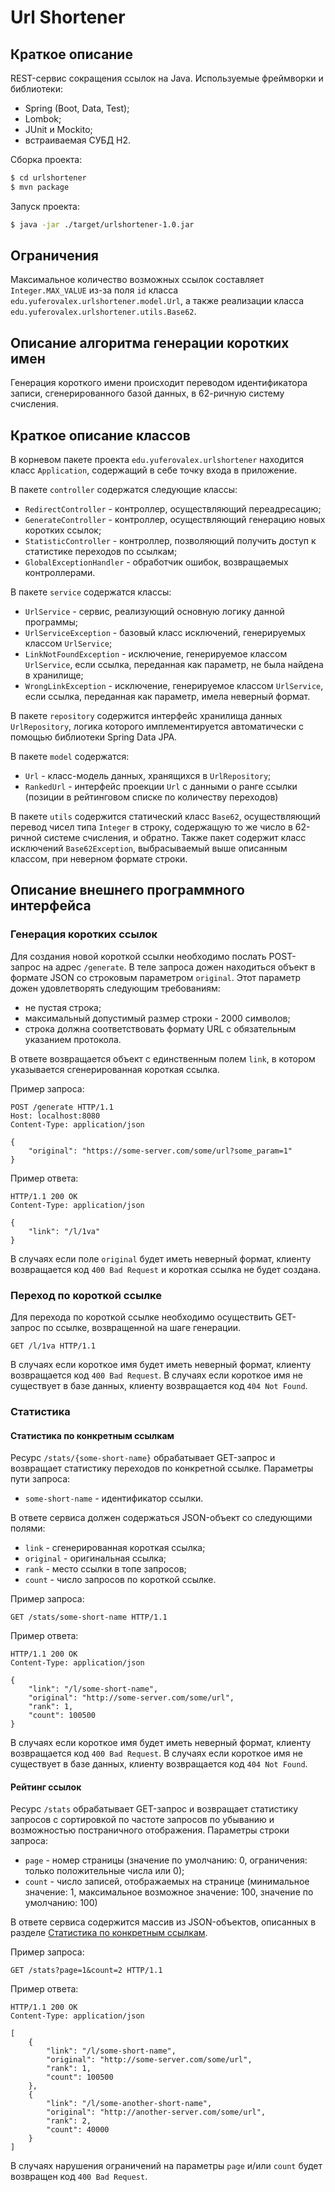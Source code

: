 Url Shortener 
=============
Краткое описание
----------------
REST-сервис сокращения ссылок на Java.
Используемые фреймворки и библиотеки:
- Spring (Boot, Data, Test);
- Lombok;
- JUnit и Mockito;
- встраиваемая СУБД H2.

Сборка проекта:
```sh
$ cd urlshortener
$ mvn package
```

Запуск проекта:
```sh
$ java -jar ./target/urlshortener-1.0.jar
```

Ограничения
-----------
Максимальное количество возможных ссылок составляет ```Integer.MAX_VALUE``` из-за поля ```id``` класса ```edu.yuferovalex.urlshortener.model.Url```, а также реализации класса ```edu.yuferovalex.urlshortener.utils.Base62```.

Описание алгоритма генерации коротких имен
------------------------------------------
Генерация короткого имени происходит переводом идентификатора записи, сгенерированного базой данных, в 62-ричную систему счисления.

Краткое описание классов 
------------------------
В корневом пакете проекта ```edu.yuferovalex.urlshortener``` находится класс ```Application```, содержащий в себе точку входа в приложение.

В пакете ```controller``` содержатся следующие классы:
- ```RedirectController``` - контроллер, осуществляющий переадресацию;
- ```GenerateController``` - контроллер, осуществляющий генерацию новых коротких ссылок;
- ```StatisticController``` - контроллер, позволяющий получить доступ к статистике переходов по ссылкам;
- ```GlobalExceptionHandler``` - обработчик ошибок, возвращаемых контроллерами.

В пакете ```service``` содержатся классы:
- ```UrlService``` - сервис, реализующий основную логику данной программы;
- ```UrlServiceException``` - базовый класс исключений, генерируемых классом ```UrlService```;
- ```LinkNotFoundException``` - исключение, генерируемое классом ```UrlService```, если ссылка, переданная как параметр, не была найдена в хранилище;
- ```WrongLinkException``` - исключение, генерируемое классом ```UrlService```, если ссылка, переданная как параметр, имела неверный формат.

В пакете ```repository``` содержится интерфейс хранилища данных ```UrlRepository```, логика которого имплементируется автоматически с помощью библиотеки Spring Data JPA.

В пакете ```model``` содержатся:
- ```Url``` - класс-модель данных, хранящихся в ```UrlRepository```;
- ```RankedUrl``` - интерфейс проекции ```Url``` с данными о ранге ссылки (позиции в рейтинговом списке по количеству переходов)

В пакете ```utils``` содержится статический класс ```Base62```, осуществляющий перевод чисел типа ```Integer``` в строку, содержащую то же число в 62-ричной системе счисления, и обратно.
Также пакет содержит класс исключений ```Base62Exception```, выбрасываемый выше описанным классом, при неверном формате строки.

Описание внешнего программного интерфейса
-----------------------------------------
### Генерация коротких ссылок
Для создания новой короткой ссылки необходимо послать POST-запрос на адрес ```/generate```. В теле запроса дожен находиться объект в формате JSON со строковым параметром ```original```. Этот параметр дожен удовлетворять следующим требованиям:
- не пустая строка;
- максимальный допустимый размер строки - 2000 символов;
- строка должна соответствовать формату URL с обязательным указанием протокола.
 
В ответе возвращается объект с единственным полем ```link```, в котором указывается сгенерированная короткая ссылка.

Пример запроса:
```http
POST /generate HTTP/1.1
Host: localhost:8080
Content-Type: application/json

{
	"original": "https://some-server.com/some/url?some_param=1"
}
```
Пример ответа:
```http
HTTP/1.1 200 OK
Content-Type: application/json

{
    "link": "/l/1va"
}
```
В случаях если поле ```original``` будет иметь неверный формат, клиенту возвращается код ```400 Bad Request``` и короткая ссылка не будет создана.

### Переход по короткой ссылке
Для перехода по короткой ссылке необходимо осуществить GET-запрос по ссылке,
возвращенной на шаге генерации.
```http
GET /l/1va HTTP/1.1
```
В случаях если короткое имя будет иметь неверный формат, клиенту возвращается код ```400 Bad Request```.
В случаях если короткое имя не существует в базе данных, клиенту возвращается код ```404 Not Found```.

### Статистика
#### <a name="stats-by-id"></a> Статистика по конкретным ссылкам
Ресурс ```/stats/{some-short-name}``` обрабатывает GET-запрос и возвращает статистику переходов по конкретной ссылке.
Параметры пути запроса:
- ```some-short-name``` - идентификатор ссылки.

В ответе сервиса должен содержаться JSON-объект со следующими полями:
- ```link``` - сгенерированная короткая ссылка;
- ```original``` - оригинальная ссылка;
- ```rank``` - место ссылки в топе запросов;
- ```count``` - число запросов по короткой ссылке.

Пример запроса:
```http
GET /stats/some-short-name HTTP/1.1
```
Пример ответа:
```http
HTTP/1.1 200 OK
Content-Type: application/json

{
    "link": "/l/some-short-name",
    "original": "http://some-server.com/some/url",
    "rank": 1,
    "count": 100500
}
```
В случаях если короткое имя будет иметь неверный формат, клиенту возвращается код ```400 Bad Request```.
В случаях если короткое имя не существует в базе данных, клиенту возвращается код ```404 Not Found```.

#### Рейтинг ссылок
Ресурс ```/stats``` обрабатывает GET-запрос и возвращает статистику запросов с сортировкой по частоте запросов по убыванию и возможностью постраничного отображения.
Параметры строки запроса:
- ```page``` - номер страницы (значение по умолчанию: 0, ограничения: только положительные числа или 0);
- ```count``` - число записей, отображаемых на странице (минимальное значение: 1, максимальное возможное значение: 100, значение по умолчанию: 100)

В ответе сервиса содержится массив из JSON-объектов, описанных в разделе [Статистика по конкретным ссылкам](#stats-by-id).

Пример запроса:
```http
GET /stats?page=1&count=2 HTTP/1.1
```
Пример ответа:
```http
HTTP/1.1 200 OK
Content-Type: application/json

[
    {
        "link": "/l/some-short-name",
        "original": "http://some-server.com/some/url",
        "rank": 1,
        "count": 100500
    },
    {
        "link": "/l/some-another-short-name",
        "original": "http://another-server.com/some/url",
        "rank": 2,
        "count": 40000
    }
]
```
В случаях нарушения ограничений на параметры ```page``` и/или ```count``` будет возвращен код ```400 Bad Request```.
